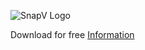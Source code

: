 ![SnapV Logo](/SnapV.jpg)

Download for free
[Information](https://forum.snap.berkeley.edu/t/snapv)
